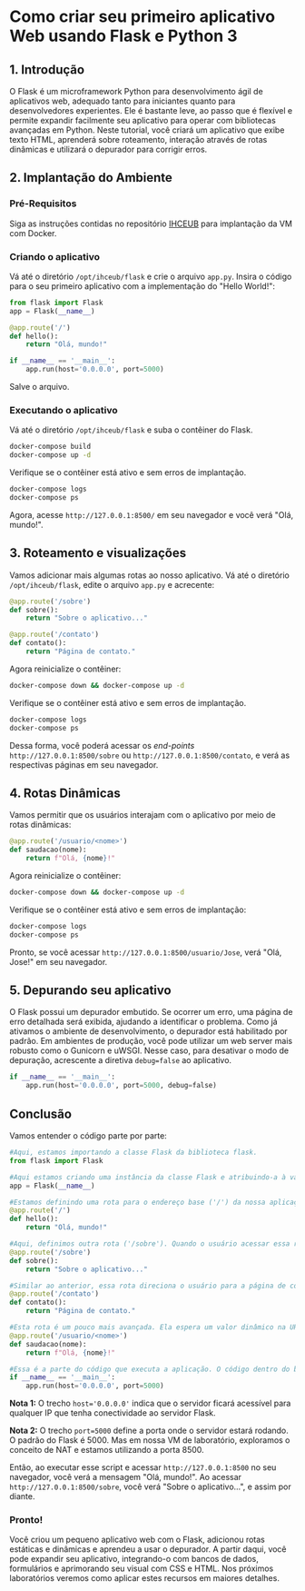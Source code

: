# Como criar seu primeiro aplicativo Web usando Flask e Python 3

## 1. Introdução

O Flask é um microframework Python para desenvolvimento ágil de aplicativos web, adequado tanto para iniciantes quanto para desenvolvedores experientes. Ele é bastante leve, ao passo que é flexível e permite expandir facilmente seu aplicativo para operar com bibliotecas avançadas em Python. Neste tutorial, você criará um aplicativo que exibe texto HTML, aprenderá sobre roteamento, interação através de rotas dinâmicas e utilizará o depurador para corrigir erros.

## 2. Implantação do Ambiente

### Pré-Requisitos

Siga as instruções contidas no repositório [IHCEUB](https://github.com/klaytoncastro/ihceub/) para implantação da VM com Docker. 

### Criando o aplicativo

Vá até o diretório `/opt/ihceub/flask` e crie o arquivo `app.py`. Insira o código para o seu primeiro aplicativo com a implementação do "Hello World!": 

```python
from flask import Flask
app = Flask(__name__)

@app.route('/')
def hello():
    return "Olá, mundo!"

if __name__ == '__main__':
    app.run(host='0.0.0.0', port=5000)
``` 

Salve o arquivo. 

### Executando o aplicativo 

Vá até o diretório `/opt/ihceub/flask` e suba o contêiner do Flask. 

```bash
docker-compose build
docker-compose up -d
```

Verifique se o contêiner está ativo e sem erros de implantação. 

```bash
docker-compose logs
docker-compose ps
```

Agora, acesse `http://127.0.0.1:8500/` em seu navegador e você verá "Olá, mundo!".

## 3. Roteamento e visualizações

Vamos adicionar mais algumas rotas ao nosso aplicativo. Vá até o diretório `/opt/ihceub/flask`, edite o arquivo `app.py` e acrecente: 

```python
@app.route('/sobre')
def sobre():
    return "Sobre o aplicativo..."

@app.route('/contato')
def contato():
    return "Página de contato."
```

Agora reinicialize o contêiner: 

```bash
docker-compose down && docker-compose up -d
```

Verifique se o contêiner está ativo e sem erros de implantação. 

```bash
docker-compose logs
docker-compose ps
```

Dessa forma, você poderá acessar os *end-points* `http://127.0.0.1:8500/sobre` ou `http://127.0.0.1:8500/contato`, e verá as respectivas páginas em seu navegador. 

## 4. Rotas Dinâmicas

Vamos permitir que os usuários interajam com o aplicativo por meio de rotas dinâmicas:

```python
@app.route('/usuario/<nome>')
def saudacao(nome):
    return f"Olá, {nome}!"
```

Agora reinicialize o contêiner: 

```bash
docker-compose down && docker-compose up -d
```

Verifique se o contêiner está ativo e sem erros de implantação: 

```bash
docker-compose logs
docker-compose ps
```

Pronto, se você acessar `http://127.0.0.1:8500/usuario/Jose`, verá "Olá, Jose!" em seu navegador. 

## 5. Depurando seu aplicativo

O Flask possui um depurador embutido. Se ocorrer um erro, uma página de erro detalhada será exibida, ajudando a identificar o problema. Como já ativamos o ambiente de desenvolvimento, o depurador está habilitado por padrão. Em ambientes de produção, você pode utilizar um web server mais robusto como o Gunicorn e uWSGI. Nesse caso, para desativar o modo de depuração, acrescente a diretiva `debug=false` ao aplicativo. 

```python
if __name__ == '__main__':
    app.run(host='0.0.0.0', port=5000, debug=false)
``` 


## Conclusão

Vamos entender o código parte por parte: 

```python
#Aqui, estamos importando a classe Flask da biblioteca flask.
from flask import Flask

#Aqui estamos criando uma instância da classe Flask e atribuindo-a à variável app. O argumento __name__ é uma variável especial que retorna o nome do módulo atual. Em scripts executados diretamente, __name__ é igual a __main__. Isso indica ao Flask onde começar a procurar por coisas como templates e arquivos estáticos.
app = Flask(__name__)

#Estamos definindo uma rota para o endereço base ('/') da nossa aplicação. Quando o usuário acessar o endereço base, a função hello() será chamada e retornará a string "Olá, mundo!".
@app.route('/')
def hello():
    return "Olá, mundo!"

#Aqui, definimos outra rota ('/sobre'). Quando o usuário acessar essa rota, ele verá a mensagem "Sobre o aplicativo...".
@app.route('/sobre')
def sobre():
    return "Sobre o aplicativo..."

#Similar ao anterior, essa rota direciona o usuário para a página de contato, retornando a mensagem "Página de contato.".
@app.route('/contato')
def contato():
    return "Página de contato."

#Esta rota é um pouco mais avançada. Ela espera um valor dinâmico na URL. Por exemplo, se você acessar '/usuario/Joao', a palavra 'Joao' será capturada e passada como argumento para a função saudacao(). O resultado será "Olá, Joao!".
@app.route('/usuario/<nome>')
def saudacao(nome):
    return f"Olá, {nome}!"

#Essa é a parte do código que executa a aplicação. O código dentro do bloco if só será executado se o script for rodado diretamente (e não importado em outro script). No caso, estamos fazendo a chamada do script com Docker, conforme definido em nosso Dockerfile e docker-compose.yml
if __name__ == '__main__':
    app.run(host='0.0.0.0', port=5000)
```

**Nota 1:** O trecho `host='0.0.0.0'` indica que o servidor ficará acessível para qualquer IP que tenha conectividade ao servidor Flask. 

**Nota 2:** O trecho `port=5000` define a porta onde o servidor estará rodando. O padrão do Flask é 5000. Mas em nossa VM de laboratório, exploramos o conceito de NAT e estamos utilizando a porta 8500. 

Então, ao executar esse script e acessar `http://127.0.0.1:8500` no seu navegador, você verá a mensagem "Olá, mundo!". Ao acessar `http://127.0.0.1:8500/sobre`, você verá "Sobre o aplicativo...", e assim por diante.

### Pronto! 

Você criou um pequeno aplicativo web com o Flask, adicionou rotas estáticas e dinâmicas e aprendeu a usar o depurador. A partir daqui, você pode expandir seu aplicativo, integrando-o com bancos de dados, formulários e aprimorando seu visual com CSS e HTML. Nos próximos laboratórios veremos como aplicar estes recursos em maiores detalhes. 